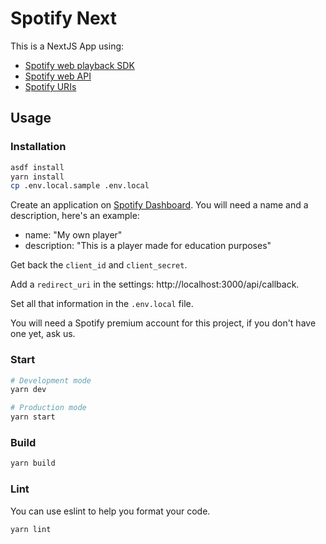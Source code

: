 # Spotify Next

This is a NextJS App using:
- [Spotify web playback SDK](https://developer.spotify.com/documentation/web-playback-sdk/)
- [Spotify web API](https://developer.spotify.com/documentation/web-api/)
- [Spotify URIs](https://community.spotify.com/t5/Desktop-Windows/URI-Codes/td-p/4479486)

## Usage

### Installation

```bash
asdf install
yarn install
cp .env.local.sample .env.local
```

Create an application on [Spotify Dashboard](https://developer.spotify.com/dashboard/applications).
You will need a name and a description, here's an example:

- name: "My own player"
- description: "This is a player made for education purposes"

Get back the `client_id` and `client_secret`.

Add a `redirect_uri` in the settings: http://localhost:3000/api/callback.

Set all that information in the `.env.local` file.

You will need a Spotify premium account for this project, if you don't have one yet, ask us.

### Start

```bash
# Development mode
yarn dev

# Production mode
yarn start
```

### Build

```bash
yarn build
```

### Lint

You can use eslint to help you format your code.

```bash
yarn lint
```
